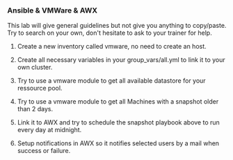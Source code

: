 ### Ansible & VMWare & AWX

This lab will give general guidelines but not give you anything to copy/paste.
Try to search on your own, don't hesitate to ask to your trainer for help.

1) Create a new inventory called vmware, no need to create an host.

2) Create all necessary variables in your group_vars/all.yml to link it to your own cluster.

3) Try to use a vmware module to get all available datastore for your ressource pool.

4) Try to use a vmware module to get all Machines with a snapshot older than 2 days.

5) Link it to AWX and try to schedule the snapshot playbook above to run every day at midnight.

6) Setup notifications in AWX so it notifies selected users by a mail when success or failure.